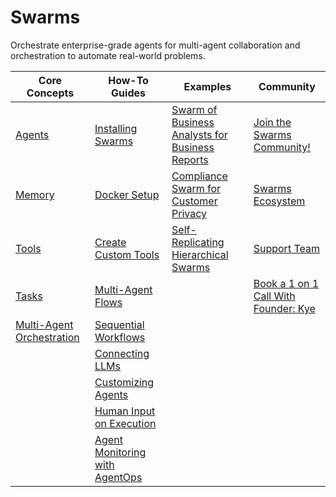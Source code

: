 
# Swarms

Orchestrate enterprise-grade agents for multi-agent collaboration and orchestration to automate real-world problems.

| Core Concepts                                    | How-To Guides                                                  | Examples                                                                                                            | Community                                                                                     |
|--------------------------------------------------|----------------------------------------------------------------|---------------------------------------------------------------------------------------------------------------------|------------------------------------------------------------------------------------------------|
| [Agents](swarms/structs/agent)                   | [Installing Swarms](swarms/install/install)                    | [Swarm of Business Analysts for Business Reports](applications/business-analyst-agent)                             | [Join the Swarms Community!](https://discord.gg/3Zck7nX6)                                      |
| [Memory](swarms/memory/diy_memory)               | [Docker Setup](swarms/install/docker_setup)                    | [Compliance Swarm for Customer Privacy](https://medium.com/@kyeg/building-compliance-agents-with-chroma-db-llama3-sop-prompting-0ed3e73559d2) | [Swarms Ecosystem](https://github.com/kyegomez/swarm-ecosystem)                                |
| [Tools](swarms/tools/main)                       | [Create Custom Tools](https://medium.com/@kyeg/the-swarms-tool-system-functions-pydantic-basemodels-as-tools-and-radical-customization-c2a2e227b8ca)            | [Self-Replicating Hierarchical Swarms](https://medium.com/@kyeg/announcing-neosapiens-self-replicating-swarms-0a47410aafa7)                      | [Support Team](https://cal.com/swarms/swarms-onboarding-session)                               |
| [Tasks](https://docs.swarms.world/en/latest/swarms/structs/task/)                     | [Multi-Agent Flows](swarms/structs/agent_rearrange)            |                                                                                                                       | [Book a 1 on 1 Call With Founder: Kye](https://cal.com/swarms/swarms-onboarding-session)       |
| [Multi-Agent Orchestration](swarms/structs/agent_rearrange) | [Sequential Workflows](swarms/structs/sequential_workflow)    |                                                                                                                       |                                                                                                |
|                                                  | [Connecting LLMs](https://docs.swarms.world/en/latest/swarms/models/custom_model/)                 |                                                                                                                       |                                                                                                |
|                                                  | [Customizing Agents](./how-to/Customizing-Agents)              |                                                                                                                       |                                                                                                |
|                                                  | [Human Input on Execution](./how-to/Human-Input-on-Execution)  |                                                                                                                       |                                                                                                |
|                                                  | [Agent Monitoring with AgentOps](https://medium.com/@kyeg/enterprise-grade-autonomous-agents-with-production-ready-monitoring-4295f6737bbf) |                                                                                                                       |                                                                                                |